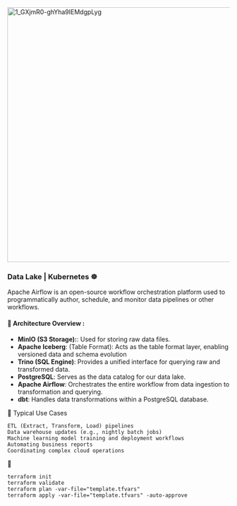 <img width="1287" height="577" alt="1_GXjmR0-ghYha9IEMdgpLyg" src="https://github.com/user-attachments/assets/1bd1cb2f-e766-49c3-812a-b781462bdd9d" />

###  Data Lake | Kubernetes ☸️
Apache Airflow is an open-source workflow orchestration platform used to programmatically author, schedule, and monitor data pipelines or other workflows.


#### 🧱 Architecture Overview :
   - **MinIO (S3 Storage):**: Used for storing raw data files.
   - **Apache Iceberg**: (Table Format): Acts as the table format layer, enabling versioned data and schema evolution
   - **Trino (SQL Engine)**: Provides a unified interface for querying raw and transformed data.
   - **PostgreSQL**: Serves as the data catalog for our data lake.
   - **Apache Airflow**: Orchestrates the entire workflow from data ingestion to transformation and querying.
   - **dbt**: Handles data transformations within a PostgreSQL database.



🎯 Typical Use Cases
```
ETL (Extract, Transform, Load) pipelines
Data warehouse updates (e.g., nightly batch jobs)
Machine learning model training and deployment workflows
Automating business reports
Coordinating complex cloud operations
```

🚀 
```
terraform init
terraform validate
terraform plan -var-file="template.tfvars"
terraform apply -var-file="template.tfvars" -auto-approve
```
